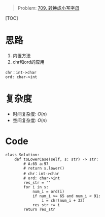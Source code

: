 
> Problem: [709. 转换成小写字母](https://leetcode.cn/problems/to-lower-case/description/)

[TOC]

# 思路

1. 内置方法
2. chr和ord的应用
```
chr：int->char
ord: char->int
```


# 复杂度

- 时间复杂度: $O(n)$
- 空间复杂度: $O(n)$



# Code
```Python3 []
class Solution:
    def toLowerCase(self, s: str) -> str:
        # A:65 a:97
        # return s.lower()
        # chr：int->char
        # ord: char->int
        res_str = ''
        for i in s:
            num_i = ord(i)
            if num_i >= 65 and num_i < 91:
                i = chr(num_i + 32)
            res_str += i
        return res_str
```
  
